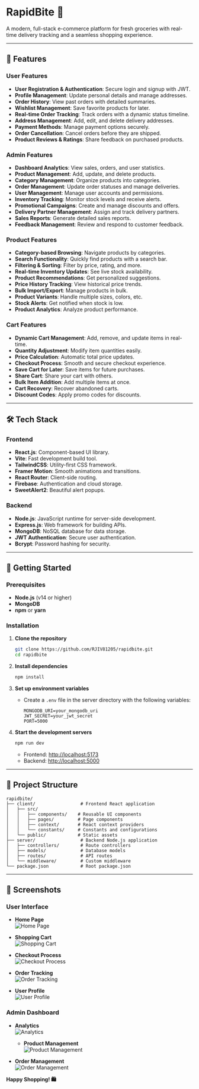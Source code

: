 # RapidBite 🛒

A modern, full-stack e-commerce platform for fresh groceries with real-time delivery tracking and a seamless shopping experience.

---

## 🌟 Features

### User Features
- **User Registration & Authentication**: Secure login and signup with JWT.
- **Profile Management**: Update personal details and manage addresses.
- **Order History**: View past orders with detailed summaries.
- **Wishlist Management**: Save favorite products for later.
- **Real-time Order Tracking**: Track orders with a dynamic status timeline.
- **Address Management**: Add, edit, and delete delivery addresses.
- **Payment Methods**: Manage payment options securely.
- **Order Cancellation**: Cancel orders before they are shipped.
- **Product Reviews & Ratings**: Share feedback on purchased products.

### Admin Features
- **Dashboard Analytics**: View sales, orders, and user statistics.
- **Product Management**: Add, update, and delete products.
- **Category Management**: Organize products into categories.
- **Order Management**: Update order statuses and manage deliveries.
- **User Management**: Manage user accounts and permissions.
- **Inventory Tracking**: Monitor stock levels and receive alerts.
- **Promotional Campaigns**: Create and manage discounts and offers.
- **Delivery Partner Management**: Assign and track delivery partners.
- **Sales Reports**: Generate detailed sales reports.
- **Feedback Management**: Review and respond to customer feedback.

### Product Features
- **Category-based Browsing**: Navigate products by categories.
- **Search Functionality**: Quickly find products with a search bar.
- **Filtering & Sorting**: Filter by price, rating, and more.
- **Real-time Inventory Updates**: See live stock availability.
- **Product Recommendations**: Get personalized suggestions.
- **Price History Tracking**: View historical price trends.
- **Bulk Import/Export**: Manage products in bulk.
- **Product Variants**: Handle multiple sizes, colors, etc.
- **Stock Alerts**: Get notified when stock is low.
- **Product Analytics**: Analyze product performance.

### Cart Features
- **Dynamic Cart Management**: Add, remove, and update items in real-time.
- **Quantity Adjustment**: Modify item quantities easily.
- **Price Calculation**: Automatic total price updates.
- **Checkout Process**: Smooth and secure checkout experience.
- **Save Cart for Later**: Save items for future purchases.
- **Share Cart**: Share your cart with others.
- **Bulk Item Addition**: Add multiple items at once.
- **Cart Recovery**: Recover abandoned carts.
- **Discount Codes**: Apply promo codes for discounts.

---

## 🛠️ Tech Stack

### Frontend
- **React.js**: Component-based UI library.
- **Vite**: Fast development build tool.
- **TailwindCSS**: Utility-first CSS framework.
- **Framer Motion**: Smooth animations and transitions.
- **React Router**: Client-side routing.
- **Firebase**: Authentication and cloud storage.
- **SweetAlert2**: Beautiful alert popups.

### Backend
- **Node.js**: JavaScript runtime for server-side development.
- **Express.js**: Web framework for building APIs.
- **MongoDB**: NoSQL database for data storage.
- **JWT Authentication**: Secure user authentication.
- **Bcrypt**: Password hashing for security.

---

## 🚀 Getting Started

### Prerequisites
- **Node.js** (v14 or higher)
- **MongoDB**
- **npm** or **yarn**

### Installation

1. **Clone the repository**
   ```bash
   git clone https://github.com/RJIV81205/rapidbite.git
   cd rapidbite
   ```

2. **Install dependencies**
   ```bash
   npm install
   ```

3. **Set up environment variables**
   - Create a `.env` file in the server directory with the following variables:
     ```env
     MONGODB_URI=your_mongodb_uri
     JWT_SECRET=your_jwt_secret
     PORT=5000
     ```

4. **Start the development servers**
   ```bash
   npm run dev
   ```

   - Frontend: [http://localhost:5173](http://localhost:5173)
   - Backend: [http://localhost:5000](http://localhost:5000)

---

## 📁 Project Structure

```
rapidbite/
├── client/                 # Frontend React application
│   ├── src/
│   │   ├── components/    # Reusable UI components
│   │   ├── pages/         # Page components
│   │   ├── context/       # React context providers
│   │   └── constants/     # Constants and configurations
│   └── public/            # Static assets
├── server/                 # Backend Node.js application
│   ├── controllers/        # Route controllers
│   ├── models/             # Database models
│   ├── routes/             # API routes
│   └── middleware/         # Custom middleware
└── package.json            # Root package.json
```

---

## 📸 Screenshots

### User Interface
- **Home Page**  
  ![Home Page](screenshots/home.png)

- **Shopping Cart**  
  ![Shopping Cart](screenshots/cart.png)

- **Checkout Process**  
  ![Checkout Process](screenshots/checkout.png)

- **Order Tracking**  
  ![Order Tracking](screenshots/tracking.png)

- **User Profile**  
  ![User Profile](screenshots/profile.png)

### Admin Dashboard
- **Analytics**  
  ![Analytics](screenshots/analytics.png)

  - **Product Management**  
  ![Product Management](screenshots/product-management.png)

- **Order Management**  
  ![Order Management](screenshots/order-management.png)




**Happy Shopping! 🛍️**

